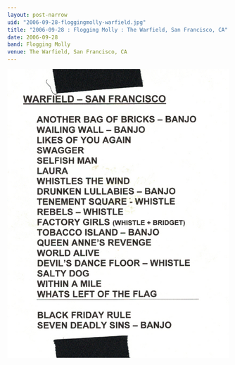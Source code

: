 ```yaml
---
layout: post-narrow
uid: "2006-09-28-floggingmolly-warfield.jpg"
title: "2006-09-28 : Flogging Molly : The Warfield, San Francisco, CA"
date: 2006-09-28
band: Flogging Molly
venue: The Warfield, San Francisco, CA
---
```


<div class="showcase">
  <img src="/img/2006/09/20060928-FloggingMolly-Warfield.jpg" alt="2006-09-28-floggingmolly-warfield.jpg">
</div>
